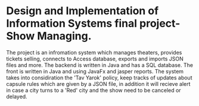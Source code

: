 # Design and Implementation of Information Systems final project- Show Managing.
The project is an infromation system which manages theaters, provides tickets selling, connects to Access database, exports and imports JSON files and more.
The backend is written in Java and has a SQL database. The front is written in Java and using JavaFx and jasper reports.
The system takes into considiration the 'Tav Yarok' policy, keep tracks of updates about capsule rules which are given by a JSON file, in addition it will recieve alert in case a city turns to a 'Red' city and the show need to be canceled or delayed.
